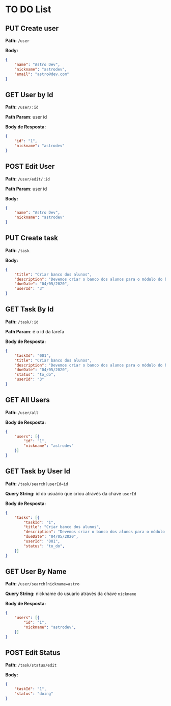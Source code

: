 # TO DO List

## **PUT** Create user

**Path:** `/user`

**Body:**

```json
{
	"name": "Astro Dev",
	"nickname": "astrodev",
	"email": "astro@dev.com"
}
```

## **GET** User by Id
**Path:** `/user/:id`

**Path Param**: user id

**Body de Resposta:**

```json
{
	"id": "1",
	"nickname": "astrodev"
}
```

## **POST** Edit User
**Path:** `/user/edit/:id`

**Path Param**: user id

**Body:**

```json
{
	"name": "Astro Dev",
	"nickname": "astrodev"
}
```

## **PUT** Create task
**Path:** `/task`

**Body:**

```json
{
	"title": "Criar banco dos alunos",
	"description": "Devemos criar o banco dos alunos para o módulo do backend",
	"dueDate": "04/05/2020",
    "userId": "3"
}
```

## **GET** Task By Id

**Path:** `/task/:id`

**Path Param**: é o id da tarefa

**Body de Resposta:**

```json
{
	"taskId": "001",
	"title": "Criar banco dos alunos",
	"description": "Devemos criar o banco dos alunos para o módulo do backend",
	"dueDate": "04/05/2020",
	"status": "to_do",
	"userId": "3"
}
```

## **GET** All Users
**Path:** `/user/all`

**Body de Resposta:**

```json
{
	"users": [{
		"id": "1",
		"nickname": "astrodev"
	}]
}
```

## **GET** Task by User Id
**Path:** `/task/search?userId=id`

**Query String:** id do usuário que criou através da chave `userId`

**Body de Resposta:**

```json
{
	"tasks": [{
		"taskId": "1",
		"title": "Criar banco dos alunos",
		"description": "Devemos criar o banco dos alunos para o módulo do backend",
		"dueDate": "04/05/2020",
		"userId": "001",
		"status": "to_do",
	}]
}
```

## **GET** User By Name
**Path:** `/user/search?nickname=astro`

**Query String:** nickname do usuario através da chave `nickname`

**Body de Resposta:**

```json
{
	"users": [{
		"id": "1",
		"nickname": "astrodev",
	}]
}
```

## **POST** Edit Status

**Path:** `/task/status/edit`

**Body:**

```json
{
	"taskId": "1",
	"status": "doing"
}
```